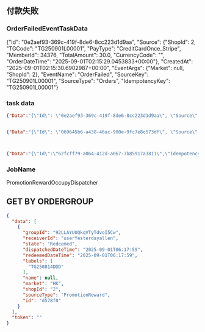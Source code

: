 



## 付款失敗

### OrderFailedEventTaskData

{"Id": "0e2aef93-369c-419f-8de6-8cc223d1d9aa", "Source": {"ShopId": 2, "TGCode": "TG250901L00001", "PayType": "CreditCardOnce_Stripe", "MemberId": 34376, "TotalAmount": 30.0, "CurrencyCode": "", "OrderDateTime": "2025-09-01T02:15:29.0453833+00:00"}, "CreatedAt": "2025-09-01T02:15:30.6902987+00:00", "EventArgs": {"Market": null, "ShopId": 2}, "EventName": "OrderFailed", "SourceKey": "TG250901L00001", "SourceType": "Orders", "IdempotencyKey": "TG250901L00001"}


### task data

```json
{"Data":"{\"Id\": \"0e2aef93-369c-419f-8de6-8cc223d1d9aa\", \"Source\": {\"ShopId\": 2, \"TGCode\": \"TG250901L00001\", \"PayType\": \"CreditCardOnce_Stripe\", \"MemberId\": 34376, \"TotalAmount\": 30.0, \"CurrencyCode\": \"\", \"OrderDateTime\": \"2025-09-01T02:15:29.0453833+00:00\"}, \"CreatedAt\": \"2025-09-01T02:15:30.6902987+00:00\", \"EventArgs\": {\"Market\": null, \"ShopId\": 2}, \"EventName\": \"OrderFailed\", \"SourceKey\": \"TG250901L00001\", \"SourceType\": \"Orders\", \"IdempotencyKey\": \"TG250901L00001\"}"}


{"Data":"{\"Id\": \"069645b6-a438-46ac-900e-9fc7e8c573df\", \"Source\": {\"ShopId\": 2, \"TGCode\": \"TG250904R00002\", \"PayType\": \"QFPay\", \"MemberId\": 32905, \"TotalAmount\": 119.4, \"CurrencyCode\": \"\", \"OrderDateTime\": \"2025-09-04T07:27:02.5297333+00:00\"}, \"CreatedAt\": \"2025-09-04T07:27:04.2153719+00:00\", \"EventArgs\": {\"Market\": null, \"ShopId\": 2}, \"EventName\": \"OrderFailed\", \"SourceKey\": \"TG250904R00002\", \"SourceType\": \"Orders\", \"IdempotencyKey\": \"TG250904R00002\"}"}



{"Data":"{\"Id\":\"62fcff79-a064-412d-a067-7b85917a3811\",\"IdempotencyKey\":\"TG250901U00011_OrderPlaced\",\"EventName\":\"OrderPlaced\",\"EventArgs\":{\"ShopId\":11,\"Market\":null},\"Source\":{\"OrderCode\":\"TG250901U00011\",\"TotalAmount\":260.0,\"CurrencyCode\":\"HKD\",\"OrderDateTime\":\"2025-09-01T10:34:53.1699009+00:00\",\"PayType\":\"TwoCTwoP\",\"CountryCode\":\"886\",\"CellPhone\":\"909872134\",\"UserAgent\":\"Mozilla/5.0 (Windows NT 10.0; Win64; x64) AppleWebKit/537.36 (KHTML, like Gecko) Chrome/139.0.0.0 Safari/537.36\",\"HttpReferer\":\"https://shop11.shop.qa1.hk.91dev.tw/V2/ShoppingCart/Index?shopId=11\",\"TSCount\":2,\"ShopId\":11,\"MemberId\":34249},\"SourceType\":\"Orders\",\"SourceKey\":\"TG250901U00011\",\"CreatedAt\":\"2025-09-01T10:34:54.3393328+00:00\"}"}

```

### JobName

PromotionRewardOccupyDispatcher



## GET BY ORDERGROUP


```JSON
{
  "data": [
    {
      "groupId": "92LLAYUUQkqVTyTdvoI5Cw",
      "receiverId": "userYesterdayallen",
      "state": "Redeemed",
      "dispatchedDateTime": "2025-09-01T06:17:59",
      "redeemedDateTime": "2025-09-01T06:17:59",
      "labels": [
        "TG250814DDD"
      ],
      "name": null,
      "market": "HK",
      "shopId": "2",
      "sourceType": "PromotionReward",
      "id": "d578f0"
    }
  ],
  "token": ""
}
```